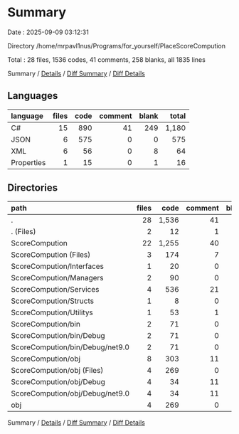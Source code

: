 # Summary

Date : 2025-09-09 03:12:31

Directory /home/mrpavl1nus/Programs/for_yourself/PlaceScoreCompution

Total : 28 files,  1536 codes, 41 comments, 258 blanks, all 1835 lines

Summary / [Details](details.md) / [Diff Summary](diff.md) / [Diff Details](diff-details.md)

## Languages
| language | files | code | comment | blank | total |
| :--- | ---: | ---: | ---: | ---: | ---: |
| C# | 15 | 890 | 41 | 249 | 1,180 |
| JSON | 6 | 575 | 0 | 0 | 575 |
| XML | 6 | 56 | 0 | 8 | 64 |
| Properties | 1 | 15 | 0 | 1 | 16 |

## Directories
| path | files | code | comment | blank | total |
| :--- | ---: | ---: | ---: | ---: | ---: |
| . | 28 | 1,536 | 41 | 258 | 1,835 |
| . (Files) | 2 | 12 | 1 | 5 | 18 |
| ScoreCompution | 22 | 1,255 | 40 | 253 | 1,548 |
| ScoreCompution (Files) | 3 | 174 | 7 | 60 | 241 |
| ScoreCompution/Interfaces | 1 | 20 | 0 | 4 | 24 |
| ScoreCompution/Managers | 2 | 90 | 0 | 25 | 115 |
| ScoreCompution/Services | 4 | 536 | 21 | 140 | 697 |
| ScoreCompution/Structs | 1 | 8 | 0 | 3 | 11 |
| ScoreCompution/Utilitys | 1 | 53 | 1 | 13 | 67 |
| ScoreCompution/bin | 2 | 71 | 0 | 0 | 71 |
| ScoreCompution/bin/Debug | 2 | 71 | 0 | 0 | 71 |
| ScoreCompution/bin/Debug/net9.0 | 2 | 71 | 0 | 0 | 71 |
| ScoreCompution/obj | 8 | 303 | 11 | 8 | 322 |
| ScoreCompution/obj (Files) | 4 | 269 | 0 | 0 | 269 |
| ScoreCompution/obj/Debug | 4 | 34 | 11 | 8 | 53 |
| ScoreCompution/obj/Debug/net9.0 | 4 | 34 | 11 | 8 | 53 |
| obj | 4 | 269 | 0 | 0 | 269 |

Summary / [Details](details.md) / [Diff Summary](diff.md) / [Diff Details](diff-details.md)